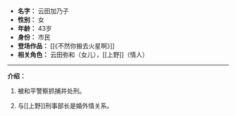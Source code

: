 
- **名字：** 云田加乃子
- **性别：** 女
- **年龄：** 43岁
- **身份：** 市民
- **登场作品：** [[《不然你搬去火星啊》]]
- **相关角色：** 云田弥和（女儿），[[上野]]（情人）

---

**介绍：** 

1. 被和平警察抓捕并处刑。

2. 与[[上野]]刑事部长是婚外情关系。
